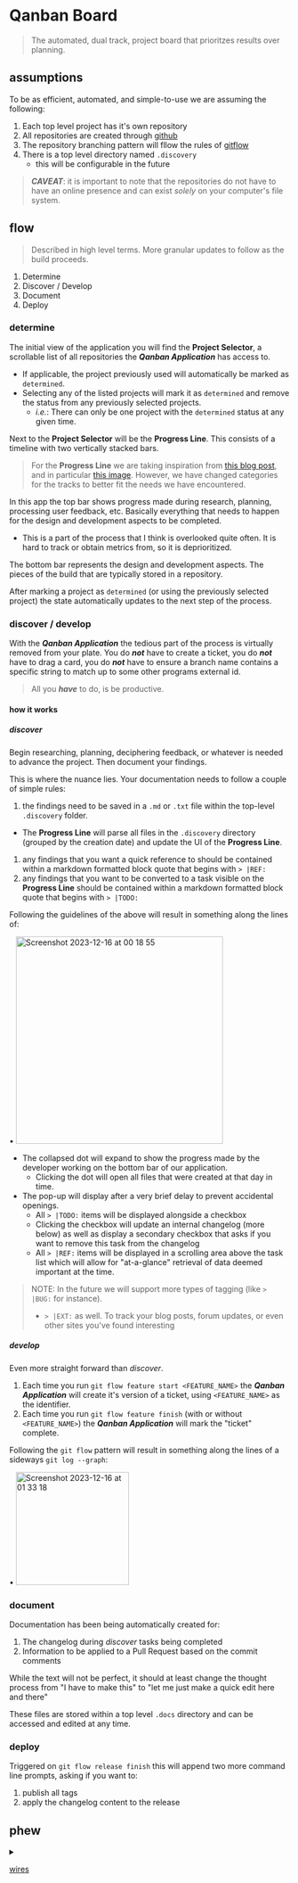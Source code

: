 # Qanban Board
> The automated, dual track, project board that prioritzes results over planning.

## assumptions
To be as efficient, automated, and simple-to-use we are assuming the following:
1. Each top level project has it's own repository
1. All repositories are created through [github](https://www.github.com)
1. The repository branching pattern will fllow the rules of [gitflow](https://danielkummer.github.io/git-flow-cheatsheet/)
1. There is a top level directory named `.discovery`
    - this will be configurable in the future

> _**CAVEAT**_: it is important to note that the repositories do not have to have an online presence and can exist _solely_ on your computer's file system.

## flow
> Described in high level terms. More granular updates to follow as the build proceeds.

1. Determine
1. Discover / Develop
1. Document
1. Deploy

### determine
The initial view of the application you will find the **Project Selector**, a scrollable list of all repositories the _**Qanban Application**_ has access to.
- If applicable, the project previously used will automatically be marked as `determined`.
- Selecting any of the listed projects will mark it as `determined` and remove the status from any previously selected projects.
  - _i.e._: There can only be one project with the `determined` status at any given time.

Next to the **Project Selector** will be the **Progress Line**. This consists of a timeline with two vertically stacked bars.

> For the **Progress Line** we are taking inspiration from [this blog post](https://jpattonassociates.com/dual-track-development/), and in particular [this image](https://jpattonassociates.com/wp-content/uploads/2017/05/sy-dual-track-model.png). However, we have changed categories for the tracks to better fit the needs we have encountered.

In this app the top bar shows progress made during research, planning, processing user feedback, etc. Basically everything that needs to happen for the design and development aspects to be completed.
- This is a part of the process that I think is overlooked quite often. It is hard to track or obtain metrics from, so it is deprioritized.

The bottom bar represents the design and development aspects. The pieces of the build that are typically stored in a repository.

After marking a project as `determined` (or using the previously selected project) the state automatically updates to the next step of the process.

### discover / develop
With the _**Qanban Application**_ the tedious part of the process is virtually removed from your plate. You do _**not**_ have to create a ticket, you do _**not**_ have to drag a card, you do _**not**_ have to ensure a branch name contains a specific string to match up to some other programs external id.

> All you _**have**_ to do, is be productive.

#### how it works
##### _discover_
Begin researching, planning, deciphering feedback, or whatever is needed to advance the project. Then document your findings.

This is where the nuance lies. Your documentation needs to follow a couple of simple rules:

1. the findings need to be saved in a `.md` or `.txt` file within the top-level `.discovery` folder.
  - The **Progress Line** will parse all files in the `.discovery` directory (grouped by the creation date) and update the UI of the **Progress Line**.
1. any findings that you want a quick reference to should be contained within a markdown formatted block quote that begins with `> |REF:`
1. any findings that you want to be converted to a task visible on the **Progress Line** should be contained within a markdown formatted block quote that begins with `> |TODO:`

Following the guidelines of the above will result in something along the lines of:

• <img width="372" alt="Screenshot 2023-12-16 at 00 18 55" src="https://github.com/DownQuark-Work/downquark.applicationFoss.QanbanBoard/assets/40064794/ec3c2bd5-fc49-49e6-84b6-32bd3629d35b">

- The collapsed dot will expand to show the progress made by the developer working on the bottom bar of our application.
    - Clicking the dot will open all files that were created at that day in time.
- The pop-up will display after a very brief delay to prevent accidental openings.
    - All `> |TODO:` items will be displayed alongside a checkbox
    - Clicking the checkbox will update an internal changelog (more below) as well as display a secondary checkbox that asks if you want to remove this task from the changelog
    - All `> |REF:` items will be displayed in a scrolling area above the task list which will allow for "at-a-glance" retrieval of data deemed important at the time.

> NOTE: In the future we will support more types of tagging (like `> |BUG:` for instance).
> - `> |EXT:` as well. To track your blog posts, forum updates, or even other sites you've found interesting

##### _develop_
Even more straight forward than _discover_.

1. Each time you run `git flow feature start <FEATURE_NAME>` the _**Qanban Application**_ will create it's version of a ticket, using `<FEATURE_NAME>` as the identifier.
1. Each time you run `git flow feature finish` (with or without  `<FEATURE_NAME>`) the _**Qanban Application**_ will mark the "ticket" complete.

Following the `git flow` pattern will result in something along the lines of a sideways `git log --graph`:

• <img width="203" alt="Screenshot 2023-12-16 at 01 33 18" src="https://github.com/DownQuark-Work/downquark.applicationFoss.QanbanBoard/assets/40064794/2ff4573f-f986-4af1-bdcc-4ab14fac1605">

### document
Documentation has been being automatically created for:
1. The changelog during _discover_ tasks being completed
1. Information to be applied to a Pull Request based on the commit comments

While the text will not be perfect, it should at least change the thought process from  "I have to make this" to "let me just make a quick edit here and there"

These files are stored within a top level `.docs` directory and can be accessed and edited at any time.

### deploy
Triggered on `git flow release finish` this will append two more command line prompts, asking if you want to:
1. publish all tags
1. apply the changelog content to the release

## phew
<details><summary>

<a href="https://wireframe.cc/FtcBVG" target="_blank">wires</a>

</summary>

<img style="width:80%;margin:0 10%" alt="Screenshot 2023-12-17 at 03 53 03" src="https://github.com/DownQuark-Work/downquark.applicationFoss.QanbanBoard/assets/40064794/c5c1f379-d94a-4d91-92ad-1cf338795f69">


</details>
